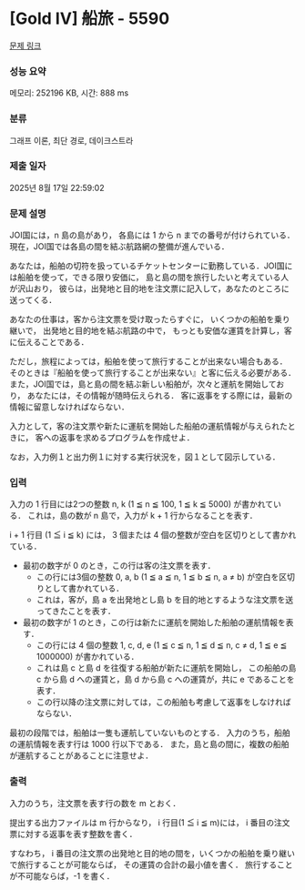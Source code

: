 # [Gold IV] 船旅 - 5590 

[문제 링크](https://www.acmicpc.net/problem/5590) 

### 성능 요약

메모리: 252196 KB, 시간: 888 ms

### 분류

그래프 이론, 최단 경로, 데이크스트라

### 제출 일자

2025년 8월 17일 22:59:02

### 문제 설명

<p>JOI国には，n 島の島があり， 各島には 1 から n までの番号が付けられている． 現在，JOI国では各島の間を結ぶ航路網の整備が進んでいる．</p>

<p>あなたは，船舶の切符を扱っているチケットセンターに勤務している．JOI国には船舶を使って，できる限り安価に， 島と島の間を旅行したいと考えている人が沢山おり， 彼らは，出発地と目的地を注文票に記入して，あなたのところに送ってくる． </p>

<p>あなたの仕事は，客から注文票を受け取ったらすぐに， いくつかの船舶を乗り継いで， 出発地と目的地を結ぶ航路の中で， もっとも安価な運賃を計算し，客に伝えることである．</p>

<p>ただし，旅程によっては，船舶を使って旅行することが出来ない場合もある． そのときは『船舶を使って旅行することが出来ない』と客に伝える必要がある． また，JOI国では，島と島の間を結ぶ新しい船舶が，次々と運航を開始しており， あなたには，その情報が随時伝えられる． 客に返事をする際には，最新の情報に留意しなければならない．</p>

<p>入力として，客の注文票や新たに運航を開始した船舶の運航情報が与えられたときに， 客への返事を求めるプログラムを作成せよ．</p>

<p>なお，入力例１と出力例１に対する実行状況を，図１として図示している．</p>

### 입력 

 <p>入力の 1 行目には2つの整数 n, k (1 ≦ n ≦ 100, 1 ≦ k ≦ 5000) が書かれている． これは，島の数が n 島で，入力が k + 1 行からなることを表す． </p>

<p>i + 1 行目 (1 ≦ i ≦ k) には， 3 個または 4 個の整数が空白を区切りとして書かれている．</p>

<ul>
	<li>最初の数字が 0 のとき，この行は客の注文票を表す．
	<ul>
		<li>この行には3個の整数 0, a, b (1 ≦ a ≦ n, 1 ≦ b ≦ n, a ≠ b) が空白を区切りとして書かれている．</li>
		<li>これは，客が，島 a を出発地とし島 b を目的地とするような注文票を送ってきたことを表す．</li>
	</ul>
	</li>
	<li>最初の数字が 1 のとき，この行は新たに運航を開始した船舶の運航情報を表す．
	<ul>
		<li>この行には 4 個の整数 1, c, d, e (1 ≦ c ≦ n, 1 ≦ d ≦ n, c ≠ d, 1 ≦ e ≦ 1000000) が書かれている．</li>
		<li>これは島 c と島 d を往復する船舶が新たに運航を開始し， この船舶の島 c から島 d への運賃と，島 d から島 c への運賃が，共に e であることを表す．</li>
		<li>この行以降の注文票に対しては，この船舶も考慮して返事をしなければならない．</li>
	</ul>
	</li>
</ul>

<p>最初の段階では，船舶は一隻も運航していないものとする． 入力のうち，船舶の運航情報を表す行は 1000 行以下である． また，島と島の間に，複数の船舶が運航することがあることに注意せよ．</p>

### 출력 

 <p>入力のうち，注文票を表す行の数を m とおく． </p>

<p>提出する出力ファイルは m 行からなり， i 行目(1 ≦ i ≦ m)には， i 番目の注文票に対する返事を表す整数を書く． </p>

<p>すなわち， i 番目の注文票の出発地と目的地の間を，いくつかの船舶を乗り継いで旅行することが可能ならば， その運賃の合計の最小値を書く． 旅行することが不可能ならば，-1 を書く．</p>

